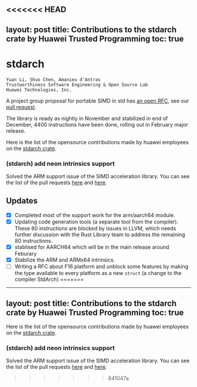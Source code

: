<<<<<<< HEAD
---
layout: post
title: Contributions to the stdarch crate by Huawei Trusted Programming 
toc: true
---

# stdarch

```
Yuan Li, Shuo Chen, Amanieu d'Antras
Trustworthiness Software Engineering & Open Source Lab
Huawei Technologies, Inc.
```
A project group proposal for portable SIMD in std has [an open RFC](https://github.com/rust-lang/rust/issues/48556), 
see our [pull request](https://github.com/rust-lang/rust/pull/86546).

The library is ready as nightly in November and stabilized in end of December, 4400 instructions
have been done, rolling out in February major release.

Here is the list of the opensource contributions made by huawei employees on the [stdarch crate](https://github.com/rust-lang/stdarch).

### (stdarch) add neon intrinsics support

Solved the ARM support issue of the SIMD acceleration library. You can see the list of the pull requests [here](https://github.com/rust-lang/stdarch/pulls?q=is%3Apr+is%3Amerged+neon+author%3ASparrowLii) and [here](https://github.com/rust-lang/stdarch/pulls?q=is%3Apr+is%3Amerged+neon+author%3ASureChen).
## Updates
- [x] Completed most of the support work for the arm/aarch64 module. 
- [x] Updating code generation tools (a separate tool from the compiler).  These 80 instructions are blocked by issues in LLVM, which needs further discussion with the Rust Library team to address the remaining 80 instructions.
- [x] stablised for AARCH64 which will be in the main release around Feburary
- [x] Stabilize the ARM and ARMx64 intrinsics.
- [ ] Writing a RFC about F16 platform and unblock some features by making the type available to every platform as a new `struct` (a change to the compiler StdArch)
=======
---
layout: post
title: Contributions to the stdarch crate by Huawei Trusted Programming 
toc: true
---

Here is the list of the opensource contributions made by huawei employees on the [stdarch crate](https://github.com/rust-lang/stdarch).

### (stdarch) add neon intrinsics support

Solved the ARM support issue of the SIMD acceleration library. You can see the list of the pull requests [here](https://github.com/rust-lang/stdarch/pulls?q=is%3Apr+is%3Amerged+neon+author%3ASparrowLii) and [here](https://github.com/rust-lang/stdarch/pulls?q=is%3Apr+is%3Amerged+neon+author%3ASureChen).
>>>>>>> 841047a
